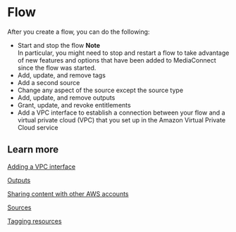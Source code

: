 # Flow<a name="hp-view-flow"></a>

After you create a flow, you can do the following:
+ Start and stop the flow
**Note**  
In particular, you might need to stop and restart a flow to take advantage of new features and options that have been added to MediaConnect since the flow was started\.
+ Add, update, and remove tags
+ Add a second source
+ Change any aspect of the source except the source type
+ Add, update, and remove outputs
+ Grant, update, and revoke entitlements
+ Add a VPC interface to establish a connection between your flow and a virtual private cloud \(VPC\) that you set up in the Amazon Virtual Private Cloud service

## Learn more<a name="hp-view-flow-learn"></a>

[Adding a VPC interface](https://docs.aws.amazon.com/mediaconnect/latest/ug/vpc-interface-add.html?icmpid=docs_mediaconnect_help_panel)

[Outputs](https://docs.aws.amazon.com/mediaconnect/latest/ug/outputs.html?icmpid=docs_mediaconnect_help_panel)

[Sharing content with other AWS accounts](https://docs.aws.amazon.com/mediaconnect/latest/ug/entitlements-originator.html?icmpid=docs_mediaconnect_help_panel)

[Sources](https://docs.aws.amazon.com/mediaconnect/latest/ug/source.html?icmpid=docs_mediaconnect_help_panel)

[Tagging resources](https://docs.aws.amazon.com/mediaconnect/latest/ug/tagging.html?icmpid=docs_mediaconnect_help_panel)